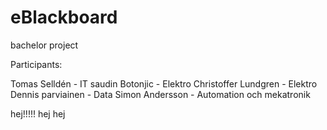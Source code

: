 eBlackboard
===========

bachelor project

Participants:

Tomas Selldén - IT
saudin Botonjic - Elektro
Christoffer Lundgren - Elektro
Dennis parviainen - Data
Simon Andersson - Automation och mekatronik

hej!!!!!
hej hej

